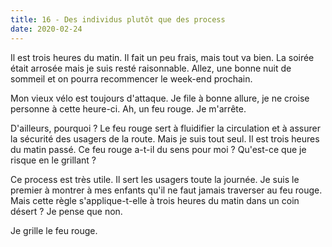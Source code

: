 ```yaml
---
title: 16 - Des individus plutôt que des process
date: 2020-02-24
---
```


Il est trois heures du matin. Il fait un peu frais, mais tout va bien. La soirée était arrosée mais je suis resté raisonnable. Allez, une bonne nuit de sommeil et on pourra recommencer le week-end prochain.

Mon vieux vélo est toujours d'attaque. Je file à bonne allure, je ne croise personne à cette heure-ci. Ah, un feu rouge. Je m'arrête.

D'ailleurs, pourquoi ? Le feu rouge sert à fluidifier la circulation et à assurer la sécurité des usagers de la route. Mais je suis tout seul. Il est trois heures du matin passé. Ce feu rouge a-t-il du sens pour moi ? Qu'est-ce que je risque en le grillant ?

Ce process est très utile. Il sert les usagers toute la journée. Je suis le premier à montrer à mes enfants qu'il ne faut jamais traverser au feu rouge. Mais cette règle s'applique-t-elle à trois heures du matin dans un coin désert ? Je pense que non.

Je grille le feu rouge.